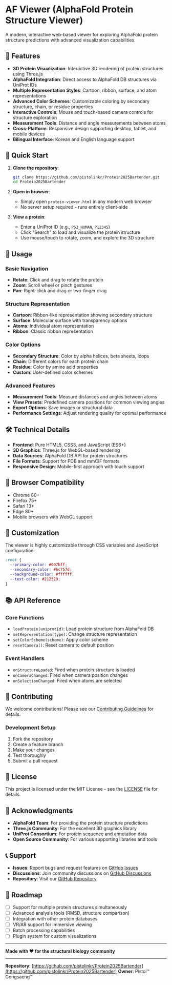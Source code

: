 # AF Viewer (AlphaFold Protein Structure Viewer)

A modern, interactive web-based viewer for exploring AlphaFold protein structure predictions with advanced visualization capabilities.

## 🌟 Features

- **3D Protein Visualization**: Interactive 3D rendering of protein structures using Three.js
- **AlphaFold Integration**: Direct access to AlphaFold DB structures via UniProt IDs
- **Multiple Representation Styles**: Cartoon, ribbon, surface, and atom representations
- **Advanced Color Schemes**: Customizable coloring by secondary structure, chain, or residue properties
- **Interactive Controls**: Mouse and touch-based camera controls for structure exploration
- **Measurement Tools**: Distance and angle measurements between atoms
- **Cross-Platform**: Responsive design supporting desktop, tablet, and mobile devices
- **Bilingual Interface**: Korean and English language support

## 🚀 Quick Start

1. **Clone the repository**:
   ```bash
   git clone https://github.com/pistolinkr/Protein2025Bartender.git
   cd Protein2025Bartender
   ```

2. **Open in browser**:
   - Simply open `protein-viewer.html` in any modern web browser
   - No server setup required - runs entirely client-side

3. **View a protein**:
   - Enter a UniProt ID (e.g., `P53_HUMAN`, `P12345`)
   - Click "Search" to load and visualize the protein structure
   - Use mouse/touch to rotate, zoom, and explore the 3D structure

## 🎯 Usage

### Basic Navigation
- **Rotate**: Click and drag to rotate the protein
- **Zoom**: Scroll wheel or pinch gestures
- **Pan**: Right-click and drag or two-finger drag

### Structure Representation
- **Cartoon**: Ribbon-like representation showing secondary structure
- **Surface**: Molecular surface with transparency options
- **Atoms**: Individual atom representation
- **Ribbon**: Classic ribbon representation

### Color Options
- **Secondary Structure**: Color by alpha helices, beta sheets, loops
- **Chain**: Different colors for each protein chain
- **Residue**: Color by amino acid properties
- **Custom**: User-defined color schemes

### Advanced Features
- **Measurement Tools**: Measure distances and angles between atoms
- **View Presets**: Predefined camera positions for common viewing angles
- **Export Options**: Save images or structural data
- **Performance Settings**: Adjust rendering quality for optimal performance

## 🛠️ Technical Details

- **Frontend**: Pure HTML5, CSS3, and JavaScript (ES6+)
- **3D Graphics**: Three.js for WebGL-based rendering
- **Data Sources**: AlphaFold DB API for protein structures
- **File Formats**: Support for PDB and mmCIF formats
- **Responsive Design**: Mobile-first approach with touch support

## 📱 Browser Compatibility

- Chrome 80+
- Firefox 75+
- Safari 13+
- Edge 80+
- Mobile browsers with WebGL support

## 🔧 Customization

The viewer is highly customizable through CSS variables and JavaScript configuration:

```css
:root {
  --primary-color: #007bff;
  --secondary-color: #6c757d;
  --background-color: #ffffff;
  --text-color: #212529;
}
```

## 📚 API Reference

### Core Functions
- `loadProtein(uniprotId)`: Load protein structure from AlphaFold DB
- `setRepresentation(type)`: Change structure representation
- `setColorScheme(scheme)`: Apply color scheme
- `resetCamera()`: Reset camera to default position

### Event Handlers
- `onStructureLoaded`: Fired when protein structure is loaded
- `onCameraChanged`: Fired when camera position changes
- `onSelectionChanged`: Fired when atoms are selected

## 🤝 Contributing

We welcome contributions! Please see our [Contributing Guidelines](https://github.com/pistolinkr/Protein2025Bartender/blob/main/CONTRIBUTING.md) for details.

### Development Setup
1. Fork the repository
2. Create a feature branch
3. Make your changes
4. Test thoroughly
5. Submit a pull request

## 📄 License

This project is licensed under the MIT License - see the [LICENSE](https://github.com/pistolinkr/Protein2025Bartender/blob/main/LICENSE) file for details.

## 🙏 Acknowledgments

- **AlphaFold Team**: For providing the protein structure predictions
- **Three.js Community**: For the excellent 3D graphics library
- **UniProt Consortium**: For protein sequence and annotation data
- **Open Source Community**: For various supporting libraries and tools

## 📞 Support

- **Issues**: Report bugs and request features on [GitHub Issues](https://github.com/pistolinkr/Protein2025Bartender/issues)
- **Discussions**: Join community discussions on [GitHub Discussions](https://github.com/pistolinkr/Protein2025Bartender/discussions)
- **Repository**: Visit our [GitHub Repository](https://github.com/pistolinkr/Protein2025Bartender)

## 🔮 Roadmap

- [ ] Support for multiple protein structures simultaneously
- [ ] Advanced analysis tools (RMSD, structure comparison)
- [ ] Integration with other protein databases
- [ ] VR/AR support for immersive viewing
- [ ] Batch processing capabilities
- [ ] Plugin system for custom visualizations

---

**Made with ❤️ for the structural biology community**

---

**Repository**: [https://github.com/pistolinkr/Protein2025Bartender](https://github.com/pistolinkr/Protein2025Bartender)
**Owner**: Pistol™ Gongsaeng™
